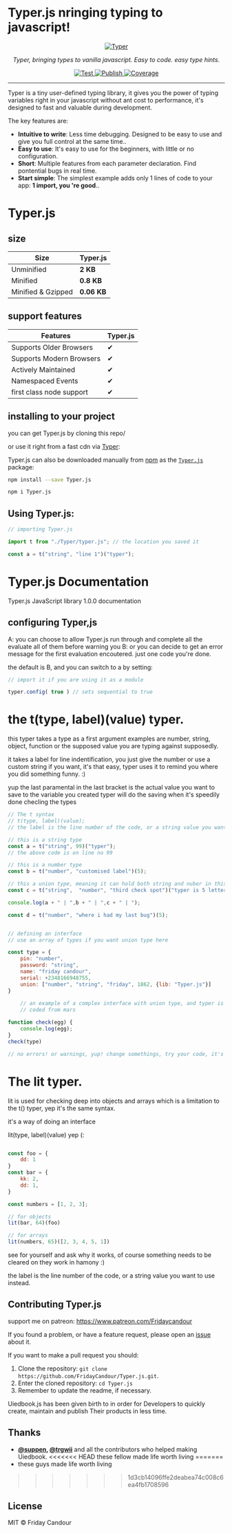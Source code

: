 
# Typer.js nringing typing to javascript!
<p align="center">
  <a href="https://typer.uiedbook.com"><img src="https://typer.tiangolo.com/img/logo-margin/logo-margin-vector.svg" alt="Typer"></a>
</p>
<p align="center">
    <em>Typer, bringing types to vanilla javascript. Easy to code. easy type hints.</em>
</p>
<p align="center">
<a href="https://github.com/tiangolo/typer/actions?query=workflow%3ATest" target="_blank">
    <img src="https://github.com/tiangolo/typer/workflows/Test/badge.svg" alt="Test">
</a>
<a href="https://github.com/tiangolo/typer/actions?query=workflow%3APublish" target="_blank">
    <img src="https://github.com/tiangolo/typer/workflows/Publish/badge.svg" alt="Publish">
</a>
<a href="https://codecov.io/gh/tiangolo/typer" target="_blank">
    <img src="https://img.shields.io/codecov/c/github/tiangolo/typer?color=%2334D058" alt="Coverage">
</a>
</p>

---

Typer is a tiny user-defined typing library, it gives you the power of typing variables right in your javascript without ant cost to performance, it's designed to fast and valuable during development.

The key features are:

* **Intuitive to write**: Less time debugging. Designed to be easy to use and give you full control at the same time..
* **Easy to use**: It's easy to use for the beginners, with little or no configuration.
* **Short**: Multiple features from each parameter declaration. Find pontential bugs in real time.
* **Start simple**: The simplest example adds only 1 lines of code to your app: **1 import, you 're good**..

# Typer.js

## size 

| Size               | Typer.js    |
| ------------------ | ----------- |
| Unminified         | **2 KB** |
| Minified           | **0.8 KB**   |
| Minified & Gzipped | **0.06 KB**    |

## support features

| Features                 | Typer.js |
| ------------------------ | -------  |
| Supports Older Browsers  | ✔        |
| Supports Modern Browsers | ✔        |
| Actively Maintained      | ✔        |
| Namespaced Events        | ✔        |
| first class node support | ✔        |

## installing to your project

you can get Typer.js by cloning this repo/

or use it right from a fast cdn via [Typer](https://cdn.jsdelivr.net/gh/fridaycandour/Typer.js/typer.js):

Typer.js can also be downloaded manually from [npm](http://npmjs.com) as the [`Typer.js`](https://www.npmjs.com/package/Typer.js) package:

```sh
npm install --save Typer.js

npm i Typer.js
```

## Using Typer.js:

```js
// importing Typer.js

import t from "./Typer/typer.js"; // the location you saved it

const a = t("string", "line 1")("typer");
```

# Typer.js Documentation

Typer.js JavaScript library 1.0.0 documentation


## configuring Typer,js 

A: you can choose to allow Typer.js run through and complete all the evaluate all of them before warning you 
B: or you can decide to get an error message for the first evaluation encoutered. just one code you're done.

the default is B, and you can switch to a by setting:

```js
// import it if you are using it as a module

typer.config( true ) // sets sequential to true

```
# the t(type, label)(value) typer.

this typer takes a type as a first argument examples are number, string, object, function 
 or the supposed value you are typing against supposedly.

 it takes a label for line indentification, you just give the number or use a custom string
  if you want, it's that easy, typer uses it to remind you where you did something funny. :)

  yup the last paramental in the last bracket is the actual value you want to save to the
   variable you created typer will do the saving when it's speedily done checling the types

```js
// The t syntax
// t(type, label)(value);
// the label is the line number of the code, or a string value you want to use instead.

// this is a string type
const a = t("string", 99)("typer");
// the above code is on line no 99

// this is a number type
const b = t("number", "customised label")(5);

// this a union type, meaning it can hold both string and nuber in this case
const c = t("string",  "number", "third check spot")("typer is 5 letters");

console.log(a + " | ",b + " | ",c + " | ");

const d = t("number", "where i had my last bug")(5);


// defining an interface
// use an array of types if you want union type here

const type = {
	pin: "number",
	password: "string",
    name: "friday candour",
    serial: +2348166948755,
    union: ["number", "string", "friday", 1862, {lib: "Typer.js"}]
}
    
    // an example of a complex interface with union type, and typer is still super fast :)
    // coded from mars

function check(egg) {
	console.log(egg);
}
check(type)

// no errors! or warnings, yup! change somethings, try your code, it's time to get wierd :)
```


# The lit typer.

lit is used for checking deep into objects and arrays which is a limitation to the t() typer,
 yep it's the same syntax.

it's a way of doing an interface

 lit(type, label)(value) yep (:

```js

const foo = {
	dd: 1
}
const bar = {
	kk: 2,
	dd: 1,
}

const numbers = [1, 2, 3];

// for objects
lit(bar, 64)(foo)

// for arrays
lit(numbers, 65)([2, 3, 4, 5, 1])

```
see for yourself and ask why it works, of course something needs to be cleared on they work in hamony :)


the label is the line number of the code, or a string value you want to use instead.


## Contributing Typer.js

support me on patreon: https://www.patreon.com/Fridaycandour

If you found a problem, or have a feature request, please open an [issue](https://github.com/FridayCandour/Typer.js/issues) about it.

If you want to make a pull request you should:

1. Clone the repository: `git clone https://github.com/FridayCandour/Typer.js.git`.
2. Enter the cloned repository: `cd Typer.js`
3. Remember to update the readme, if necessary.

Uiedbook.js has been given birth to in order for Developers to quickly create, maintain and publish Their products in less time.

## Thanks

- **[@suppen](https://github.com/suppen), [@trgwii](https://github.com/trgwii)** and all the contributors who helped making Uiedbook.
<<<<<<< HEAD
  these fellow made life worth living
=======
- these guys made life worth living

>>>>>>> 1d3cb14096ffe2deabea74c008c6ea4fb1708596
## License

MIT © Friday Candour
